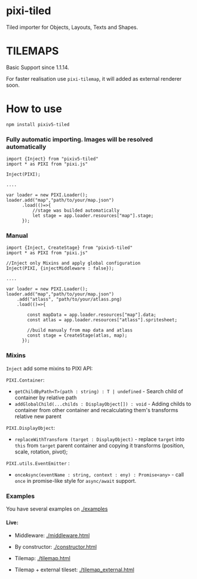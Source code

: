 # pixi-tiled #

Tiled importer for Objects, Layouts, Texts and Shapes.

# TILEMAPS #

Basic Support since 1.1.14.

For faster realisation use `pixi-tilemap`, it will added as external renderer soon.


# How to use #
`npm install pixiv5-tiled`

### Fully automatic importing. Images will be resolved automatically

```
import {Inject} from "pixiv5-tiled"
import * as PIXI from "pixi.js"

Inject(PIXI);

....

var loader = new PIXI.Loader();
loader.add("map","path/to/your/map.json")
      .load(()=>{
          //stage was builded automatically
          let stage = app.loader.resources["map"].stage;
      });
```

### Manual

```
import {Inject, CreateStage} from "pixiv5-tiled"
import * as PIXI from "pixi.js"

//Inject only Mixins and apply global configuration 
Inject(PIXI, {injectMiddleware : false});

....

var loader = new PIXI.Loader();
loader.add("map","path/to/your/map.json")
    .add("atlass", "path/to/your/atlass.png)
    .load(()=>{

        const mapData = app.loader.resources["map"].data;
        const atlas = app.loader.resources["atlass"].spritesheet;

        //build manualy from map data and atlass
        const stage = CreateStage(atlas, map);
      });
```

### Mixins

`Inject` add some mixins to PIXI API:

`PIXI.Container`:
* `getChildByPath<T>(path : string) : T | undefined` -  Search child of container by relative path 
* `addGlobalChild(...childs : DisplayObject[]) : void` - Adding childs to container from other container and recalculating them's transforms relative new parent

`PIXI.DisplayObject`:
* `replaceWithTransform (target : DisplayObject)` - replaсe `target` into `this` from  `target` parent container and copying it transforms (position, scale, rotation, pivot);

`PIXI.utils.EventEmitter` : 
* `onceAsync(eventName : string, context : eny) : Promise<any>` - call `once` in promise-like style for `async/await` support.



### Examples
You have several examples on [./examples](./examples)

#### Live:
* Middleware: [./middleware.html](https://exponenta.github.io/pixi-tiled/examples/middleware)

* By constructor: [./constructor.html](https://exponenta.github.io/pixi-tiled/examples/constructor)

* Tilemap: [./tilemap.html](https://exponenta.github.io/pixi-tiled/examples/tilemap)

* Tilemap + external tileset: [./tilemap_external.html](https://exponenta.github.io/pixi-tiled/examples/tilemap_external_tileset)
